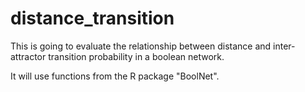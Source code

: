 # distance_transition
This is going to evaluate the relationship between distance and inter-attractor transition probability in a boolean network.

It will use functions from the R package "BoolNet".

